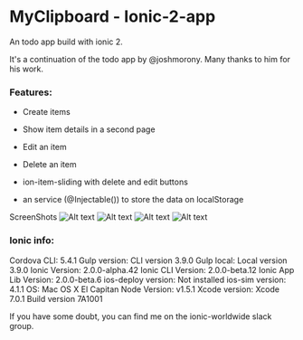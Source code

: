 # MyClipboard - Ionic-2-app
An todo app build with ionic 2.

It's a continuation of the todo app by @joshmorony. Many thanks to him for his work.

### Features:

* Create items
* Show item details in a second page
* Edit an item
* Delete an item

* ion-item-sliding with delete and edit buttons
* an service (@Injectable()) to store the data on localStorage

ScreenShots
![Alt text](https://dl.dropboxusercontent.com/u/16022161/Captura%20de%20pantalla%202015-12-18%20a%20las%2019.31.00.png "Main")
![Alt text](https://dl.dropboxusercontent.com/u/16022161/Captura%20de%20pantalla%202015-12-18%20a%20las%2019.30.21.png "Form")
![Alt text](https://dl.dropboxusercontent.com/u/16022161/Captura%20de%20pantalla%202015-12-18%20a%20las%2019.34.18.png "Menu")
![Alt text](https://dl.dropboxusercontent.com/u/16022161/Captura%20de%20pantalla%202015-12-18%20a%20las%2019.30.51.png "Options")



### Ionic info:

Cordova CLI: 5.4.1
Gulp version:  CLI version 3.9.0
Gulp local:   Local version 3.9.0
Ionic Version: 2.0.0-alpha.42
Ionic CLI Version: 2.0.0-beta.12
Ionic App Lib Version: 2.0.0-beta.6
ios-deploy version: Not installed
ios-sim version: 4.1.1
OS: Mac OS X El Capitan
Node Version: v1.5.1
Xcode version: Xcode 7.0.1 Build version 7A1001

If you have some doubt, you can find me on the ionic-worldwide slack group.
